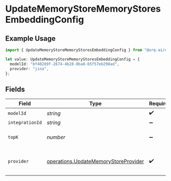 # UpdateMemoryStoreMemoryStoresEmbeddingConfig

## Example Usage

```typescript
import { UpdateMemoryStoreMemoryStoresEmbeddingConfig } from "@orq-ai/node/models/operations";

let value: UpdateMemoryStoreMemoryStoresEmbeddingConfig = {
  modelId: "bf40289f-2674-4b28-8ba8-65f57eb298ad",
  provider: "jina",
};
```

## Fields

| Field                                                                                        | Type                                                                                         | Required                                                                                     | Description                                                                                  |
| -------------------------------------------------------------------------------------------- | -------------------------------------------------------------------------------------------- | -------------------------------------------------------------------------------------------- | -------------------------------------------------------------------------------------------- |
| `modelId`                                                                                    | *string*                                                                                     | :heavy_check_mark:                                                                           | N/A                                                                                          |
| `integrationId`                                                                              | *string*                                                                                     | :heavy_minus_sign:                                                                           | N/A                                                                                          |
| `topK`                                                                                       | *number*                                                                                     | :heavy_minus_sign:                                                                           | Number of results to return                                                                  |
| `provider`                                                                                   | [operations.UpdateMemoryStoreProvider](../../models/operations/updatememorystoreprovider.md) | :heavy_check_mark:                                                                           | The provider of the AI service                                                               |
